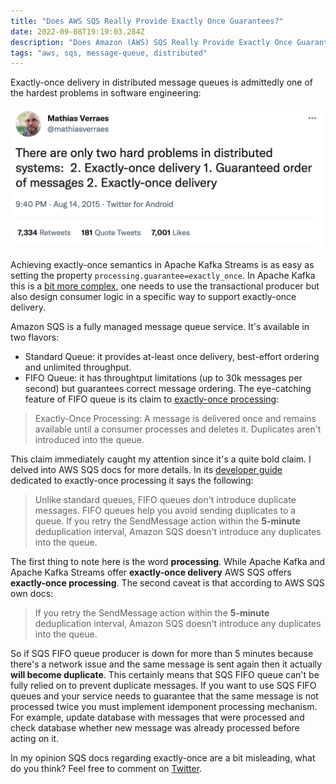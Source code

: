 ```yaml
---
title: "Does AWS SQS Really Provide Exactly Once Guarantees?"
date: 2022-09-08T19:19:03.284Z
description: "Does Amazon (AWS) SQS Really Provide Exactly Once Guarantees?"
tags: "aws, sqs, message-queue, distributed"
---
```


Exactly-once delivery in distributed message queues is admittedly one of the hardest problems in software engineering:

![Two hard distributed problems](./two-problems.png)

Achieving exactly-once semantics in Apache Kafka Streams is as easy as setting the property `processing.guarantee=exactly_once`. In Apache Kafka this is a [bit more complex](https://kafka.apache.org/documentation/#semantics), one needs to use the transactional producer but also design consumer logic in a specific way to support exactly-once delivery.

Amazon SQS is a fully managed message queue service. It's available in two flavors:
- Standard Queue: it provides at-least once delivery, best-effort ordering and unlimited throughput.
- FIFO Queue: it has throughtput limitations (up to 30k messages per second) but guarantees correct message ordering. The eye-catching feature of FIFO queue is its claim to [exactly-once processing](https://aws.amazon.com/sqs/features/):
> Exactly-Once Processing: A message is delivered once and remains available until a consumer processes and deletes it. Duplicates aren't introduced into the queue.

This claim immediately caught my attention since it's a quite bold claim. I delved into AWS SQS docs for more details. In its [developer guide](https://docs.aws.amazon.com/AWSSimpleQueueService/latest/SQSDeveloperGuide/FIFO-queues-exactly-once-processing.html) dedicated to exactly-once processing it says the following:
> Unlike standard queues, FIFO queues don't introduce duplicate messages. FIFO queues help you avoid sending duplicates to a queue. If you retry the SendMessage action within the **5-minute** deduplication interval, Amazon SQS doesn't introduce any duplicates into the queue.

The first thing to note here is the word __processing__. While Apache Kafka and Apache Kafka Streams offer __exactly-once delivery__ AWS SQS offers __exactly-once processing__. The second caveat is that according to AWS SQS own docs:
> If you retry the SendMessage action within the **5-minute** deduplication interval, Amazon SQS doesn't introduce any duplicates into the queue.

So if SQS FIFO queue producer is down for more than 5 minutes because there's a network issue and the same message is sent again then it actually **will become duplicate**. This certainly means that SQS FIFO queue can't be fully relied on to prevent duplicate messages. If you want to use SQS FIFO queues and your service needs to guarantee that the same message is not processed twice you must implement idemponent processing mechanism. For example, update database with messages that were processed and check database whether new message was already processed before acting on it.

In my opinion SQS docs regarding exactly-once are a bit misleading, what do you think? Feel free to comment on [Twitter](https://twitter.com/SpektorYossi/status/1567970808999596033?s=20&t=cEtsZxyGOfAetuW4jo-CIg).